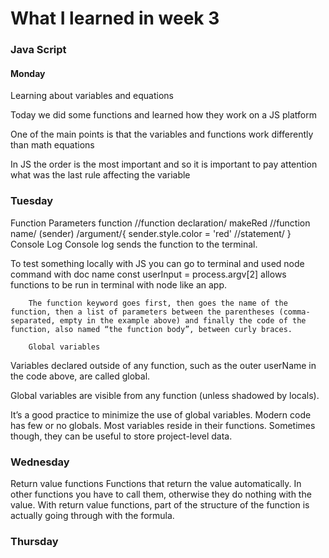 # What I learned in week 3

### Java Script
#### Monday
Learning about variables and equations

Today we did some functions and learned how they work on a JS platform

One of the main points is that the variables and functions work differently than math equations

In JS the order is the most important and so it is important to pay attention what was the last rule affecting the variable

### Tuesday
Function Parameters
        function //function declaration/ makeRed //function name/ (sender) /argument/{
            sender.style.color = 'red' //statement/
        }
Console Log
    Console log sends the function to the terminal.

To test something locally with JS you can go to terminal and used node command with doc name
        const userInput = process.argv[2] allows functions to be run in terminal with node like an app.

        The function keyword goes first, then goes the name of the function, then a list of parameters between the parentheses (comma-separated, empty in the example above) and finally the code of the function, also named “the function body”, between curly braces.

        Global variables
Variables declared outside of any function, such as the outer userName in the code above, are called global.

Global variables are visible from any function (unless shadowed by locals).

It’s a good practice to minimize the use of global variables. Modern code has few or no globals. Most variables reside in their functions. Sometimes though, they can be useful to store project-level data.


### Wednesday

Return value functions
Functions that return the value automatically.  In other functions you have to call them, otherwise they do nothing with the value.  With return value functions, part of the structure of the function is actually going through with the formula.

### Thursday